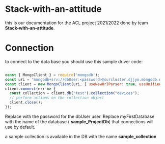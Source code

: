 # Stack-with-an-attitude


this is our documentation for the ACL project 2021/2022 done by team **Stack-with-an-attitude**.


# Connection

to connect to the data base you should use this sample driver code:

```javascript 

const { MongoClient } = require('mongodb');
const uri = "mongodb+srv://dbUser:<password>@ourcluster.djjyo.mongodb.net/myFirstDatabase?retryWrites=true&w=majority";
const client = new MongoClient(uri, { useNewUrlParser: true, useUnifiedTopology: true });
client.connect(err => {
  const collection = client.db("test").collection("devices");
  // perform actions on the collection object
  client.close();
});

```


Replace <password> with the password for the dbUser user. Replace myFirstDatabase with the name of the database ( **sample_ProjectDb**) that connections will use by default.

a sample collection is available in the DB with the name **sample_collection**

